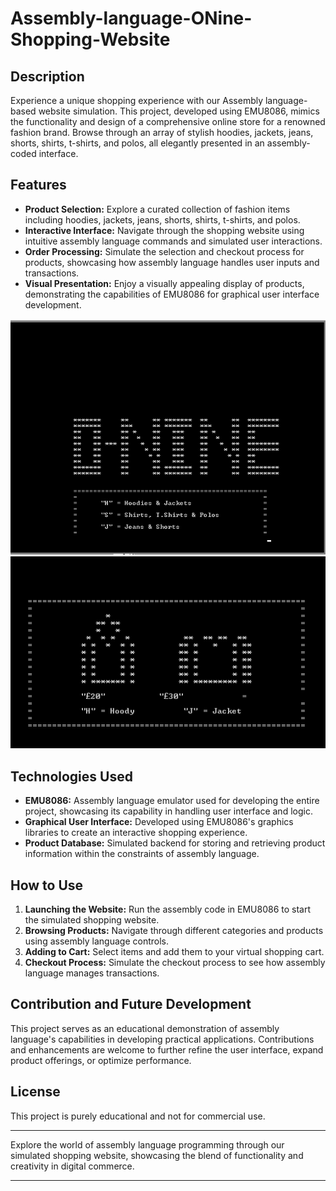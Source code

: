 # Assembly-language-ONine-Shopping-Website

## Description

Experience a unique shopping experience with our Assembly language-based website simulation. This project, developed using EMU8086, mimics the functionality and design of a comprehensive online store for a renowned fashion brand. Browse through an array of stylish hoodies, jackets, jeans, shorts, shirts, t-shirts, and polos, all elegantly presented in an assembly-coded interface.

## Features

- **Product Selection:** Explore a curated collection of fashion items including hoodies, jackets, jeans, shorts, shirts, t-shirts, and polos.
- **Interactive Interface:** Navigate through the shopping website using intuitive assembly language commands and simulated user interactions.
- **Order Processing:** Simulate the selection and checkout process for products, showcasing how assembly language handles user inputs and transactions.
- **Visual Presentation:** Enjoy a visually appealing display of products, demonstrating the capabilities of EMU8086 for graphical user interface development.

![Screenshots](asm-images/Onine.PNG)
![Screenshots](asm-images/Onine2.PNG)


## Technologies Used

- **EMU8086:** Assembly language emulator used for developing the entire project, showcasing its capability in handling user interface and logic.
- **Graphical User Interface:** Developed using EMU8086's graphics libraries to create an interactive shopping experience.
- **Product Database:** Simulated backend for storing and retrieving product information within the constraints of assembly language.

## How to Use

1. **Launching the Website:** Run the assembly code in EMU8086 to start the simulated shopping website.
2. **Browsing Products:** Navigate through different categories and products using assembly language controls.
3. **Adding to Cart:** Select items and add them to your virtual shopping cart.
4. **Checkout Process:** Simulate the checkout process to see how assembly language manages transactions.

## Contribution and Future Development

This project serves as an educational demonstration of assembly language's capabilities in developing practical applications. Contributions and enhancements are welcome to further refine the user interface, expand product offerings, or optimize performance.

## License

This project is purely educational and not for commercial use.

---

Explore the world of assembly language programming through our simulated shopping website, showcasing the blend of functionality and creativity in digital commerce.

---
